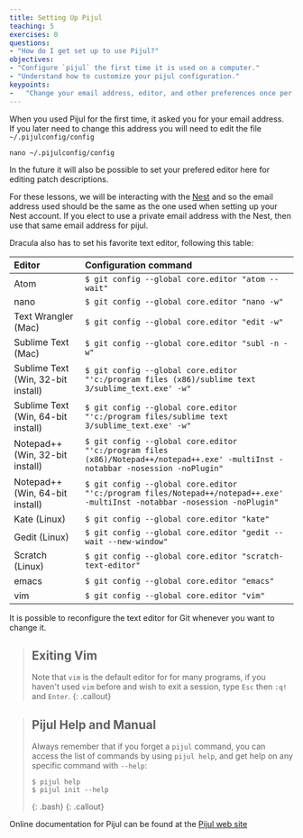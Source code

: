 ```yaml
---
title: Setting Up Pijul
teaching: 5
exercises: 0
questions:
- "How do I get set up to use Pijul?"
objectives:
- "Configure `pijul` the first time it is used on a computer."
- "Understand how to customize your pijul configuration."
keypoints:
-   "Change your email address, editor, and other preferences once per machine."
---
```


When you used Pijul for the first time, it asked you for your email address.  
If you later need to change this address you will need to edit the file
`~/.pijulconfig/config`

~~~
nano ~/.pijulconfig/config
~~~

In the future it will also be possible to set your prefered editor here for editing
patch descriptions.

For these lessons, we will be interacting with the [Nest](http://nest.pijul.com/) and so the email address used should be the same as the one used when setting up your Nest account. 
If you elect to use a private email address with the Nest, then use that same email address for pijul.

Dracula also has to set his favorite text editor, following this table:

| Editor             | Configuration command                            |
|:-------------------|:-------------------------------------------------|
| Atom | `$ git config --global core.editor "atom --wait"`|
| nano               | `$ git config --global core.editor "nano -w"`    |
| Text Wrangler (Mac)      | `$ git config --global core.editor "edit -w"`    |
| Sublime Text (Mac) | `$ git config --global core.editor "subl -n -w"` |
| Sublime Text (Win, 32-bit install) | `$ git config --global core.editor "'c:/program files (x86)/sublime text 3/sublime_text.exe' -w"` |
| Sublime Text (Win, 64-bit install) | `$ git config --global core.editor "'c:/program files/sublime text 3/sublime_text.exe' -w"` |
| Notepad++ (Win, 32-bit install)    | `$ git config --global core.editor "'c:/program files (x86)/Notepad++/notepad++.exe' -multiInst -notabbar -nosession -noPlugin"`|
| Notepad++ (Win, 64-bit install)    | `$ git config --global core.editor "'c:/program files/Notepad++/notepad++.exe' -multiInst -notabbar -nosession -noPlugin"`|
| Kate (Linux)       | `$ git config --global core.editor "kate"`       |
| Gedit (Linux)      | `$ git config --global core.editor "gedit --wait --new-window"`   |
| Scratch (Linux)       | `$ git config --global core.editor "scratch-text-editor"`  |
| emacs              | `$ git config --global core.editor "emacs"`   |
| vim                | `$ git config --global core.editor "vim"`   |

It is possible to reconfigure the text editor for Git whenever you want to change it.

> ## Exiting Vim
>
> Note that `vim` is the default editor for for many programs, if you haven't used `vim` before and wish to exit a session, type `Esc` then `:q!` and `Enter`.
{: .callout}


> ## Pijul Help and Manual
>
> Always remember that if you forget a `pijul` command, you can access the list of commands by using `pijul help`, and get help on
> any specific command with `--help`:
>
> ~~~
> $ pijul help
> $ pijul init --help
> ~~~
> {: .bash}
{: .callout}

Online documentation for Pijul can be found at the [Pijul web site](https://pijul.org/manual/)
